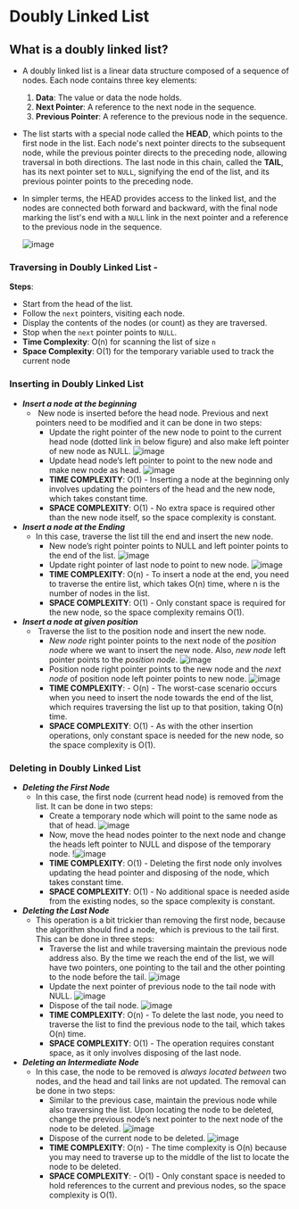 # Doubly Linked List
## What is a doubly linked list?
-  A doubly linked list is a linear data structure composed of a sequence of nodes. Each node contains three key elements:

	1. **Data**: The value or data the node holds.
	2. **Next Pointer**: A reference to the next node in the sequence.
	3. **Previous Pointer**: A reference to the previous node in the sequence.
- The list starts with a special node called the **HEAD**, which points to the first node in the list. Each node's next pointer directs to the subsequent node, while the previous pointer directs to the preceding node, allowing traversal in both directions. The last node in this chain, called the **TAIL**, has its next pointer set to `NULL`, signifying the end of the list, and its previous pointer points to the preceding node.
- In simpler terms, the HEAD provides access to the linked list, and the nodes are connected both forward and backward, with the final node marking the list's end with a `NULL` link in the next pointer and a reference to the previous node in the sequence.

  
   ![image](images/ll-21.png)

### Traversing in Doubly Linked List -
**Steps**: 
- Start from the head of the list.
- Follow the `next` pointers, visiting each node. 
- Display the contents of the nodes (or count) as they are traversed. 
- Stop when the `next` pointer points to `NULL`.
- **Time Complexity**: O(n) for scanning the list of size `n` 
- **Space Complexity**: O(1) for the temporary variable used to track the current node
### Inserting in Doubly Linked List
- ***Insert a node at the beginning***
	-  New node is inserted before the head node. Previous and next pointers need to be modified and it can be done in two steps:
		- Update the right pointer of the new node to point to the current head node (dotted link in below figure) and also make left pointer of new node as NULL.
		  ![image](images/ll-15.png)
		- Update head node’s left pointer to point to the new node and make new node as head.
		  ![image](images/ll-16.png)
		- **TIME COMPLEXITY**: O(1)  - Inserting a node at the beginning only involves updating the pointers of the head and the new node, which takes constant time.
		- **SPACE COMPLEXITY**: O(1) - No extra space is required other than the new node itself, so the space complexity is constant.
- ***Insert a node at the Ending***
	- In this case, traverse the list till the end and insert the new node.
		- New node’s right pointer points to NULL and left pointer points to the end of the list.
		  ![image](images/ll-17.png)
		- Update right pointer of last node to point to new node.
		  ![image](images/ll-18.png)
		- **TIME COMPLEXITY**: O(n) - To insert a node at the end, you need to traverse the entire list, which takes O(n) time, where n is the number of nodes in the list.
		- **SPACE COMPLEXITY**: O(1) - Only constant space is required for the new node, so the space complexity remains O(1).
- ***Insert a node at given position***
	-  Traverse the list to the position node and insert the new node.
		- _New node_ right pointer points to the next node of the _position node_ where we want to insert the new node. Also, _new node_ left pointer points to the _position node_.
		  ![image](images/ll-19.png)
		- Position node right pointer points to the new node and the _next node_ of position node left pointer points to new node.
		  ![image](images/ll-20.png)
		- **TIME COMPLEXITY**: - O(n) - The worst-case scenario occurs when you need to insert the node towards the end of the list, which requires traversing the list up to that position, taking O(n) time.
		- **SPACE COMPLEXITY**: O(1) - As with the other insertion operations, only constant space is needed for the new node, so the space complexity is O(1).
### Deleting in Doubly Linked List
- ***Deleting the First Node***
	- In this case, the first node (current head node) is removed from the list. It can be done in two steps:
		- Create a temporary node which will point to the same node as that of head.
		  ![image](images/ll-22.png)
		- Now, move the head nodes pointer to the next node and change the heads left pointer to NULL and dispose of the temporary node.
		  !![image](images/ll-23.png)
		- **TIME COMPLEXITY**: O(1) - Deleting the first node only involves updating the head pointer and disposing of the node, which takes constant time.
		- **SPACE COMPLEXITY**: O(1) -  No additional space is needed aside from the existing nodes, so the space complexity is constant.
- ***Deleting the Last Node***
	- This operation is a bit trickier than removing the first node, because the algorithm should find a node, which is previous to the tail first. This can be done in three steps:
		- Traverse the list and while traversing maintain the previous node address also. By the time we reach the end of the list, we will have two pointers, one pointing to the tail and the other pointing to the node before the tail.
		  ![image](images/ll-24.png)
		- Update the next pointer of previous node to the tail node with NULL.
		  ![image](images/ll-25.png)
		- Dispose of the tail node.
		  ![image](images/ll-26.png)
		- **TIME COMPLEXITY**: O(n) - To delete the last node, you need to traverse the list to find the previous node to the tail, which takes O(n) time.
		- **SPACE COMPLEXITY**: O(1) - The operation requires constant space, as it only involves disposing of the last node.
- ***Deleting an Intermediate Node***
	- In this case, the node to be removed is _always located between_ two nodes, and the head and tail links are not updated. The removal can be done in two steps:
		- Similar to the previous case, maintain the previous node while also traversing the list. Upon locating the node to be deleted, change the previous node’s next pointer to the next node of the node to be deleted.
		  ![image](images/ll-27.png)
		- Dispose of the current node to be deleted.
		  ![image](images/ll-28.png)
		- **TIME COMPLEXITY**: O(n) - The time complexity is O(n) because you may need to traverse up to the middle of the list to locate the node to be deleted.
		- **SPACE COMPLEXITY**: - O(1) - Only constant space is needed to hold references to the current and previous nodes, so the space complexity is O(1).